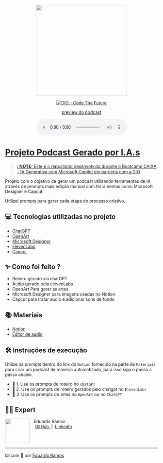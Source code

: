 <p align="center">
<img 
    src="./assets/cover.png"
    width="300"
/>
</p>

<p align="center">
<a href="https://dio.me/">
    <img 
        src="https://img.shields.io/badge/DIO-Code_The_Future-28DA77?logo=youtube" 
        alt="DIO - Code The Future">
</a>
<a href="https://dio.me/">
</p>

<p align="center">
    preview do podcast
</p>

<div align="center">
    <audio src="output/node_do_caos_ep_01.MP3" controls title="Podcast editado"></audio>
</div>

# Projeto Podcast Gerado por I.A.s


 > ℹ️ **NOTE:** Este é o repositório desenvolvido durante o Bootcamp CAIXA - IA Generativa com Microsoft Copilot em parceria com a [DIO](https://dio.me)

Projeto com o objetivo de gerar um podcast utilizando ferramentas de IA através de prompts mais edição manual com ferramentas como Microsoft Designer e Capcut.

Utilizei prompts para gerar cada etapa do processo criativo.

## 💻 Tecnologias utilizadas no projeto

- [ChatGPT](https://chat.openai.com/) 
- [OpenArt](https://https://openart.ai/)
- [Microsoft Designer](https://designer.microsoft.com/)
- [ElevenLabs](https://beta.elevenlabs.io/)
- [Capcut](https://www.capcut.com/pt-br/)

## ✨ Como foi feito ?

- Roteiro gerado via chatGPT
- Áudio gerado pela elevenLabs
- OpenArt Para gerar as artes
- Microsoft Designer para imagens usadas no Notion
- Capcut para tratar aúdio e adicionar sons de fundo

## 📚 Materiais

- [Notion](https://actually-hedgehog-fda.notion.site/PAS-Podcast-AI-Studio-17ddf21722a580f4afbee5173dbc7f65)
- [Editor de aúdio](https://www.capcut.com/editor?from_page=landing_page&__action_from=picture_V%C3%ADdeos%20profissionais%20em%20minutos,%20n%C3%A3o%20em%20horas.)


## 🛠️ Instruções de execução

Utilize os prompts dentro do link do `Notion` fornecido na parte de `Materiais` para criar um podcast de maneira automatizada, para isso siga o passo a passo abaixo.

- 🤖 1. Use os prompts de roteiro no `chatGPT`
- 🤖 2. Use os prompts de roteiro gerados pelo chatgpt no  `ElevenLabs`
- 🤖 3. Use os prompts de artes no `OpenArt` ou no `ChatGPT`

## 👨‍💻 Expert

<p>
    <img 
      align=left 
      margin=10 
      width=80 
      src="https://avatars.githubusercontent.com/u/79777133?v=4"
    />
    <p>&nbsp&nbsp&nbspEduardo Ramos<br>
    &nbsp&nbsp&nbsp
    <a 
        href="https://github.com/edugramosf">
        GitHub
    </a>
    &nbsp;|&nbsp;
    <a 
        href="https://www.linkedin.com/in/eduardo-ramos-4444411b7/">
        LinkedIn
    </a>
</p>
<br/><br/>
<p>

---

⌨️ com 💜 por [Eduardo Ramos](https://github.com/edugramosf)